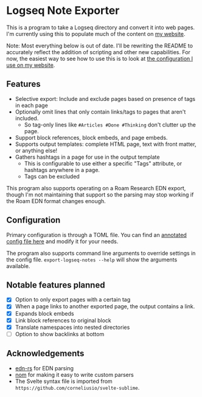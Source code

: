 # Logseq Note Exporter

This is a program to take a Logseq directory and convert it into web pages. I'm currently using this to
populate much of the content on [my website](https://imfeld.dev/).

Note: Most everything below is out of date. I'll be rewriting the README to accurately reflect the addition of scripting and other new capabilities. For now, the easiest way to see how to use this is to look at [the configuration I use on my website](https://github.com/dimfeld/website).

## Features

- Selective export: Include and exclude pages based on presence of tags in each page
- Optionally omit lines that only contain links/tags to pages that aren't included.
  - So tag-only lines like `#Articles #Done #Thinking` don't clutter up the page.
- Support block references, block embeds, and page embeds.
- Supports output templates: complete HTML page, text with front matter, or anything else!
- Gathers hashtags in a page for use in the output template 
  - This is configurable to use either a specific "Tags" attribute, or hashtags anywhere in a page.
  - Tags can be excluded

This program also supports operating on a Roam Research EDN export, though I'm not maintaining that support so the
parsing may stop working if the Roam EDN format changes enough.

## Configuration

Primary configuration is through a TOML file. You can find an [annotated config file here](https://github.com/dimfeld/export-logseq-notes/blob/master/export-roam-notes.toml) and
modify it for your needs.

The program also supports command line arguments to override settings in the config file. `export-logseq-notes --help` will show
the arguments available.

## Notable features planned

- [X] Option to only export pages with a certain tag
- [X] When a page links to another exported page, the output contains a link.
- [X] Expands block embeds
- [X] Link block references to original block
- [X] Translate namespaces into nested directories
- [ ] Option to show backlinks at bottom

## Acknowledgements

- [edn-rs](https://github.com/naomijub/edn-rs) for EDN parsing
- [nom](https://github.com/Geal/nom) for making it easy to write custom parsers
- The Svelte syntax file is imported from `https://github.com/corneliusio/svelte-sublime`.
